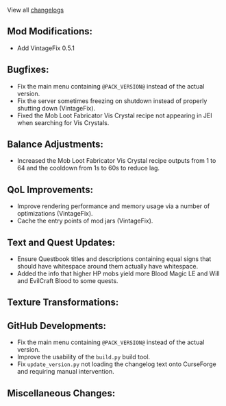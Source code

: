 
View all [changelogs](https://github.com/Divine-Journey-2/Divine-Journey-2/tree/main/changelog)

## Mod Modifications:

- Add VintageFix 0.5.1

## Bugfixes:

- Fix the main menu containing `@PACK_VERSION@` instead of the actual version.
- Fix the server sometimes freezing on shutdown instead of properly shutting down (VintageFix).
- Fixed the Mob Loot Fabricator Vis Crystal recipe not appearing in JEI when searching for Vis Crystals.

## Balance Adjustments:

- Increased the Mob Loot Fabricator Vis Crystal recipe outputs from 1 to 64 and the cooldown from 1s to 60s to reduce lag.

## QoL Improvements:

- Improve rendering performance and memory usage via a number of optimizations (VintageFix).
- Cache the entry points of mod jars (VintageFix).

## Text and Quest Updates:

- Ensure Questbook titles and descriptions containing equal signs that should have whitespace around them actually have whitespace.
- Added the info that higher HP mobs yield more Blood Magic LE and Will and EvilCraft Blood to some quests.

## Texture Transformations:



## GitHub Developments:

- Fix the main menu containing `@PACK_VERSION@` instead of the actual version.
- Improve the usability of the `build.py` build tool.
- Fix `update_version.py` not loading the changelog text onto CurseForge and requiring manual intervention.

## Miscellaneous Changes:
